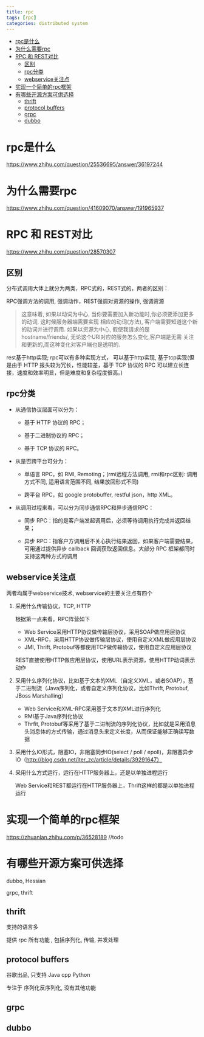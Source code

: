```yaml
---
title: rpc
tags: [rpc]
categories: distributed system
---
```


<!--more-->

<!-- TOC -->

- [rpc是什么](#rpc是什么)
- [为什么需要rpc](#为什么需要rpc)
- [RPC 和 REST对比](#rpc-和-rest对比)
    - [区别](#区别)
    - [rpc分类](#rpc分类)
    - [webservice关注点](#webservice关注点)
- [实现一个简单的rpc框架](#实现一个简单的rpc框架)
- [有哪些开源方案可供选择](#有哪些开源方案可供选择)
    - [thrift](#thrift)
    - [protocol buffers](#protocol-buffers)
    - [grpc](#grpc)
    - [dubbo](#dubbo)

<!-- /TOC -->

# rpc是什么

https://www.zhihu.com/question/25536695/answer/36197244

# 为什么需要rpc

https://www.zhihu.com/question/41609070/answer/191965937





# RPC 和 REST对比

https://www.zhihu.com/question/28570307

## 区别

分布式调用大体上就分为两类，RPC式的，REST式的，两者的区别：  

RPC强调方法的调用, 强调动作，REST强调对资源的操作, 强调资源

> 这意味着, 如果以动词为中心, 当你要需要加入新功能时,你必须要添加更多的动词, 这时候服务器端需要实现 相应的动词(方法), 客户端需要知道这个新的动词并进行调用.
> 如果以资源为中心, 假使我请求的是 hostname/friends/, 无论这个URI对应的服务怎么变化,客户端是无需 关注和更新的,而这种变化对客户端也是透明的.

rest基于http实现;
rpc可以有多种实现方式， 可以基于http实现, 基于tcp实现(但是由于 HTTP 报头较为冗长，性能较差，基于 TCP 协议的 RPC 可以建立长连接，速度和效率明显，但是难度和复杂程度很高。)

## rpc分类 

* 从通信协议层面可以分为：

    * 基于 HTTP 协议的 RPC；

    * 基于二进制协议的 RPC；

    * 基于 TCP 协议的 RPC。

* 从是否跨平台可分为：

    * 单语言 RPC，如 RMI, Remoting；(rmi远程方法调用, rmi和rpc区别: 调用方式不同, 适用语言范围不同, 结果放回形式不同)

    * 跨平台 RPC，如 google protobuffer, restful json，http XML。

* 从调用过程来看，可以分为同步通信RPC和异步通信RPC：

    * 同步 RPC：指的是客户端发起调用后，必须等待调用执行完成并返回结果；

    * 异步 RPC：指客户方调用后不关心执行结果返回，如果客户端需要结果，可用通过提供异步 callback 回调获取返回信息。大部分 RPC 框架都同时支持这两种方式的调用

## webservice关注点

两者均属于webservice技术, webservice的主要关注点有四个  

1. 采用什么传输协议，TCP, HTTP

    根据第一点来看，RPC阵营如下
    * Web Service采用HTTP协议做传输层协议，采用SOAP做应用层协议
    * XML-RPC，采用HTTP协议做传输层协议，使用自定义XML做应用层协议
    * JMI, Thrift, Protobuf等都使用TCP做传输协议，使用自定义应用层协议

    REST直接使用HTTP做应用层协议，使用URL表示资源，使用HTTP动词表示动作

2. 采用什么序列化协议，比如基于文本的XML（自定义XML，或者SOAP），基于二进制流（Java序列化，或者自定义序列化协议，比如Thrift, Protobuf, JBoss Marshalling）

    * Web Service和XML-RPC采用基于文本的XML进行序列化
    * RMI基于Java序列化协议
    * Thrfit, Protobuf等采用了基于二进制流的序列化协议，比如就是采用消息头消息体的方式传输，通过消息头来定义长度，从而保证能够正确读写数据


3. 采用什么IO形式，阻塞IO，非阻塞同步IO(select / poll / epoll)，非阻塞异步IO（http://blog.csdn.net/iter_zc/article/details/39291647）

4. 采用什么方式运行，运行在HTTP服务器上，还是以单独进程运行

    Web Service和REST都运行在HTTP服务器上，Thrift这样的都是以单独进程运行

# 实现一个简单的rpc框架

https://zhuanlan.zhihu.com/p/36528189 //todo

# 有哪些开源方案可供选择

dubbo, Hessian

grpc, thrift

## thrift

支持的语言多

提供 rpc 所有功能 , 包括序列化, 传输, 并发处理

## protocol buffers

谷歌出品, 只支持 Java cpp Python

专注于 序列化反序列化, 没有其他功能

## grpc

## dubbo


